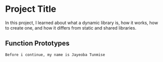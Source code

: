 # Project Title

In this project, I learned about what a dynamic library is, how it works, how to create one, and how it differs from static and shared libraries.

## Function Prototypes 
    Before i continue, my name is Jayeoba Tunmise 


